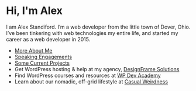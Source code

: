 # Hi, I'm Alex

I am Alex Standiford. I’m a web developer from the little town of Dover, Ohio. I’ve been tinkering with web	technologies my entire life, and started my career as a web developer in 2015.

* [More About Me](https://github.com/alexstandiford/alexstandiford/blob/main/about.md)
* [Speaking Engagements](https://github.com/alexstandiford/alexstandiford/blob/main/speaking.md)
* [Some Current Projects](https://github.com/alexstandiford/alexstandiford/blob/main/projects.md)
* Get WordPress hosting & help at my agency, [DesignFrame Solutions](https://www.designframesolutions.com/?ref=2)
* Find WordPress courses and resources at [WP Dev Academy](https://www.wpdev.academy)
* Learn about our nomadic, off-grid lifestyle at [Casual Weirdness](https://www.casualweirdness.life)
